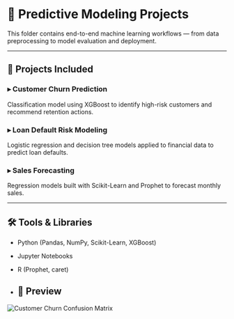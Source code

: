 # 🧠 Predictive Modeling Projects

This folder contains end-to-end machine learning workflows — from data preprocessing to model evaluation and deployment.

---

## 📌 Projects Included

### ▸ Customer Churn Prediction  
Classification model using XGBoost to identify high-risk customers and recommend retention actions.

### ▸ Loan Default Risk Modeling  
Logistic regression and decision tree models applied to financial data to predict loan defaults.

### ▸ Sales Forecasting  
Regression models built with Scikit-Learn and Prophet to forecast monthly sales.

---

## 🛠 Tools & Libraries
- Python (Pandas, NumPy, Scikit-Learn, XGBoost)
- Jupyter Notebooks
- R (Prophet, caret)

- ## 📸 Preview
![Customer Churn Confusion Matrix](../../Assets/churn_conf_matrix.png)


